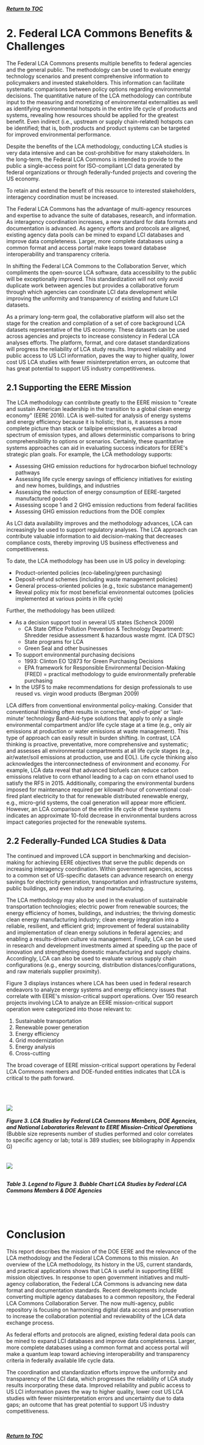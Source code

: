 
[**_Return to TOC_**](./toc.md)

# 2. Federal LCA Commons Benefits &amp; Challenges

The Federal LCA Commons presents multiple benefits to federal agencies and the general public. The methodology can be used to evaluate energy technology scenarios and present comprehensive information to policymakers and invested stakeholders. This information can facilitate systematic comparisons between policy options regarding environmental decisions. The quantitative nature of the LCA methodology can contribute input to the measuring and monetizing of environmental externalities as well as identifying environmental hotspots in the entire life cycle of products and systems, revealing how resources should be applied for the greatest benefit. Even indirect (i.e., upstream or supply chain-related) hotspots can be identified; that is, both products and product systems can be targeted for improved environmental performance.

Despite the benefits of the LCA methodology, conducting LCA studies is very data intensive and can be cost-prohibitive for many stakeholders. In the long-term, the Federal LCA Commons is intended to provide to the public a single-access point for ISO-compliant LCI data generated by federal organizations or through federally-funded projects and covering the US economy.

To retain and extend the benefit of this resource to interested stakeholders, interagency coordination must be increased.

The Federal LCA Commons has the advantage of multi-agency resources and expertise to advance the suite of databases, research, and information. As interagency coordination increases, a new standard for data formats and documentation is advanced. As agency efforts and protocols are aligned, existing agency data pools can be mined to expand LCI databases and improve data completeness. Larger, more complete databases using a common format and access portal make leaps toward database interoperability and transparency criteria.

In shifting the Federal LCA Commons to the Collaboration Server, which compliments the open-source LCA software, data accessibility to the public will be exceptionally improved. This standardization will not only avoid duplicate work between agencies but provides a collaborative forum through which agencies can coordinate LCI data development while improving the uniformity and transparency of existing and future LCI datasets.

As a primary long-term goal, the collaborative platform will also set the stage for the creation and compilation of a set of core background LCA datasets representative of the US economy. These datasets can be used across agencies and projects to increase consistency in Federal LCA analyses efforts. The platform, format, and core dataset standardizations will progress the reliability of LCA study results. Improved reliability and public access to US LCI information, paves the way to higher quality, lower cost US LCA studies with fewer misinterpretation errors, an outcome that has great potential to support US industry competitiveness.

## 2.1 Supporting the EERE Mission

The LCA methodology can contribute greatly to the EERE mission to &quot;create and sustain American leadership in the transition to a global clean energy economy&quot; (EERE 2016). LCA is well-suited for analysis of energy systems and energy efficiency because it is holistic; that is, it assesses a more complete picture than stack or tailpipe emissions, evaluates a broad spectrum of emission types, and allows deterministic comparisons to bring comprehensibility to options or scenarios. Certainly, these quantitative systems approaches can aid in evaluating success indicators for EERE&#39;s strategic plan goals. For example, the LCA methodology supports:

- Assessing GHG emission reductions for hydrocarbon biofuel technology pathways
- Assessing life cycle energy savings of efficiency initiatives for existing and new homes, buildings, and industries
- Assessing the reduction of energy consumption of EERE-targeted manufactured goods
- Assessing scope 1 and 2 GHG emission reductions from federal facilities
- Assessing GHG emission reductions from the DOE complex

As LCI data availability improves and the methodology advances, LCA can increasingly be used to support regulatory analyses. The LCA approach can contribute valuable information to aid decision-making that decreases compliance costs, thereby improving US business effectiveness and competitiveness.

To date, the LCA methodology has been use in US policy in developing:


  - Product-oriented policies (eco-labeling/green purchasing)
  - Deposit-refund schemes (including waste management policies)
  - General process-oriented policies (e.g., toxic substance management)
  - Reveal policy mix for most beneficial environmental outcomes (policies implemented at various points in life cycle)

Further, the methodology has been utilized:


  - As a decision support tool in several US states (Schenck 2009)
    - CA State Office Pollution Prevention &amp; Technology Department: Shredder residue assessment &amp; hazardous waste mgmt. (CA DTSC)
    - State programs for LCA
    - Green Seal and other businesses
  - To support environmental purchasing decisions
    - 1993: Clinton EO 12873 for Green Purchasing Decisions
    - EPA framework for Responsible Environmental Decision-Making (FRED) = practical methodology to guide environmentally preferable purchasing
  - In the USFS to make recommendations for design professionals to use reused vs. virgin wood products (Bergman 2009)

LCA differs from conventional environmental policy-making. Consider that conventional thinking often results in corrective, &#39;end-of-pipe&#39; or &#39;last-minute&#39; technology Band-Aid-type solutions that apply to only a single environmental compartment and/or life cycle stage at a time (e.g., only air emissions at production or water emissions at waste management). This type of approach can easily result in burden shifting. In contrast, LCA thinking is proactive, preventative, more comprehensive and systematic; and assesses all environmental compartments at all life cycle stages (e.g., air/water/soil emissions at production, use and EOL). Life cycle thinking also acknowledges the interconnectedness of environment and economy. For example, LCA data reveal that advanced biofuels can reduce carbon emissions relative to corn ethanol leading to a cap on corn ethanol used to satisfy the RFS in 2015. Additionally, comparing the environmental burdens imposed for maintenance required per kilowatt-hour of conventional coal-fired plant electricity to that for renewable distributed renewable energy, e.g., micro-grid systems, the coal generation will appear more efficient. However, an LCA comparison of the entire life cycle of these systems indicates an approximate 10-fold decrease in environmental burdens across impact categories projected for the renewable systems.

## 2.2 Federally-Funded LCA Studies &amp; Data

The continued and improved LCA support in benchmarking and decision-making for achieving EERE objectives that serve the public depends on increasing interagency coordination. Within government agencies, access to a common set of US-specific datasets can advance research on energy savings for electricity generation, transportation and infrastructure systems, public buildings, and even industry and manufacturing.

The LCA methodology may also be used in the evaluation of sustainable transportation technologies; electric power from renewable sources; the energy efficiency of homes, buildings, and industries; the thriving domestic clean energy manufacturing industry; clean energy integration into a reliable, resilient, and efficient grid; improvement of federal sustainability and implementation of clean energy solutions in federal agencies; and enabling a results-driven culture via management. Finally, LCA can be used in research and development investments aimed at speeding up the pace of innovation and strengthening domestic manufacturing and supply chains. Accordingly, LCA can also be used to evaluate various supply chain configurations (e.g., energy sourcing, distribution distances/configurations, and raw materials supplier proximity).



Figure 3 displays instances where LCA has been used in federal research endeavors to analyze energy systems and energy efficiency issues that correlate with EERE&#39;s mission-critical support operations. Over 150 research projects involving LCA to analyze an EERE mission-critical support operation were categorized into those relevant to:

1. Sustainable transportation
2. Renewable power generation
3. Energy efficiency
4. Grid modernization
5. Energy analysis
6. Cross-cutting

The broad coverage of EERE mission-critical support operations by Federal LCA Commons members and DOE-funded entities indicates that LCA is critical to the path forward.

<br>
<br>

![](../../images/Coord_bubble_chart.png)
<br>
<br>
**_Figure 3. LCA Studies by Federal LCA Commons Members, DOE Agencies, and National Laboratories Relevant to EERE Mission-Critical Operations_**
(Bubble size represents number of studies performed and color correlates to specific agency or lab; total is 389 studies; see bibliography in Appendix G)
<br>
<br>
<br>
![](../../images/Coord_bubble_chart_legend.png)
<br>
<br>


**_Table 3. Legend to Figure 3. Bubble Chart LCA Studies by Federal LCA Commons Members &amp; DOE Agencies_**
<br>
<br>
<br>
<br>


# Conclusion

This report describes the mission of the DOE EERE and the relevance of the LCA methodology and the Federal LCA Commons to this mission. An overview of the LCA methodology, its history in the US, current standards, and practical applications shows that LCA is useful in supporting EERE mission objectives. In response to open government initiatives and multi-agency collaboration, the Federal LCA Commons is advancing new data format and documentation standards. Recent developments include converting multiple agency databases to a common repository, the Federal LCA Commons Collaboration Server. The now multi-agency, public repository is focusing on harmonizing digital data access and preservation to increase the collaboration potential and reviewability of the LCA data exchange process.

As federal efforts and protocols are aligned, existing federal data pools can be mined to expand LCI databases and improve data completeness. Larger, more complete databases using a common format and access portal will make a quantum leap toward achieving interoperability and transparency criteria in federally available life cycle data.

The coordination and standardization efforts improve the uniformity and transparency of the LCI data, which progresses the reliability of LCA study results incorporating these data. Improved reliability and public access to US LCI information paves the way to higher quality, lower cost US LCA studies with fewer misinterpretation errors and uncertainty due to data gaps; an outcome that has great potential to support US industry competitiveness.
<br>
<br>
<br>





[**_Return to TOC_**](./toc.md)
